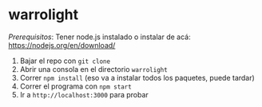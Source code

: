 # warrolight


*Prerequisitos*: Tener node.js instalado o instalar de acá: https://nodejs.org/en/download/

1. Bajar el repo con `git clone`
1. Abrir una consola en el directorio `warrolight`
1. Correr `npm install` (eso va a instalar todos los paquetes, puede tardar)
1. Correr el programa con `npm start`
1. Ir a `http://localhost:3000` para probar
